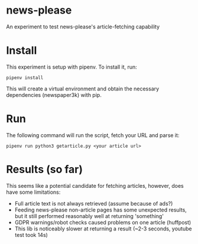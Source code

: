 # news-please
An experiment to test news-please's article-fetching capability

# Install
This experiment is setup with pipenv. To install it, run:

```pipenv install```

This will create a virtual environment and obtain the necessary dependencies (newspaper3k) with pip.

# Run
The following command will run the script, fetch your URL and parse it:

```pipenv run python3 getarticle.py <your article url>```

# Results (so far)
This seems like a potential candidate for fetching articles, however, does have some limitations:
- Full article text is not always retrieved (assume because of ads?)
- Feeding news-please non-article pages has some unexpected results, but it still performed reasonably well at returning 'something'
- GDPR warnings/robot checks caused problems on one article (huffpost)
- This lib is noticeably slower at returning a result (~2-3 seconds, youtube test took 14s)